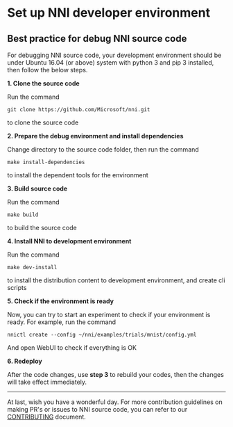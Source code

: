 **Set up NNI developer environment**
===
## Best practice for debug NNI source code

For debugging NNI source code, your development environment should be under Ubuntu 16.04 (or above) system with python 3 and pip 3 installed, then follow the below steps.

**1. Clone the source code**

Run the command
```
git clone https://github.com/Microsoft/nni.git
```
to clone the source code

**2. Prepare the debug environment and install dependencies**

Change directory to the source code folder, then run the command
```
make install-dependencies
```
to install the dependent tools for the environment

**3. Build source code**

Run the command
```
make build
```
to build the source code

**4. Install NNI to development environment**

Run the command
```
make dev-install
```
to install the distribution content to development environment, and create cli scripts

**5. Check if the environment is ready**

Now, you can try to start an experiment to check if your environment is ready.
For example, run the command
```
nnictl create --config ~/nni/examples/trials/mnist/config.yml
```
And open WebUI to check if everything is OK

**6. Redeploy**

After the code changes, use **step 3** to rebuild your codes, then the changes will take effect immediately.

---
At last, wish you have a wonderful day.
For more contribution guidelines on making PR's or issues to NNI source code, you can refer to our [CONTRIBUTING](./CONTRIBUTING.md) document. 
